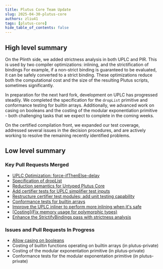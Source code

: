 ```yaml
---
title: Plutus Core Team Update
slug: 2025-04-30-plutus-core
authors: zliu41
tags: [plutus-core]
hide_table_of_contents: false
---
```


## High level summary

On the Plinth side, we added strictness analysis in both UPLC and PIR.
This is used by two compiler optimizations: inlining, and the strictification of bindings
For example, if a non-strict binding is guaranteed to be evaluated, it can be safely converted to a strict binding.
These optimizations reduce both the computational cost and the size of the resulting Plutus scripts, sometimes significantly.

In preparation for the next hard fork, development on UPLC has progressed steadily.
We completed the specification for the `dropList` primitive and conformance testing for builtin arrays.
Additionally, we advanced work on casing on booleans and the costing of the modular exponentiation primitive - both challenging tasks that we expect to complete in the coming weeks.

On the certified compilation front, we expanded our test coverage, addressed several issues in the decision procedures, and are actively working to resolve the remaining recently identified problems.

## Low level summary

### Key Pull Requests Merged
- [UPLC Optimization: force-ifThenElse-delay](https://github.com/IntersectMBO/plutus/pull/7042)
- [Specification of dropList](https://github.com/IntersectMBO/plutus/pull/7033)
- [Reduction semantics for Untyped Plutus Core](https://github.com/IntersectMBO/plutus/pull/7008)
- [Add certifier tests for UPLC simplifier test inputs](https://github.com/IntersectMBO/plutus/pull/7034)
- [Restructure certifier test modules; add unit testing capability](https://github.com/IntersectMBO/plutus/pull/7051)
- [Conformance tests for builtin arrays](https://github.com/IntersectMBO/plutus/pull/7045)
- [Improve the UPLC inliner to perform more inlining when it's safe](https://github.com/IntersectMBO/plutus/pull/7022)
- [[Costing](Fix memory usage for polymorphic types)](https://github.com/IntersectMBO/plutus/pull/7049)
- [Enhance the StrictifyBindings pass with strictness analysis](https://github.com/IntersectMBO/plutus/pull/7056)

### Issues and Pull Requests In Progress

- [Allow casing on booleans](https://github.com/IntersectMBO/plutus/pull/7029)
- Costing of builtin functions operating on builtin arrays (in plutus-private)
- Costing of the modular exponentation primitive (in plutus-private)
- Conformance tests for the modular exponentation primitive (in plutus-private)

